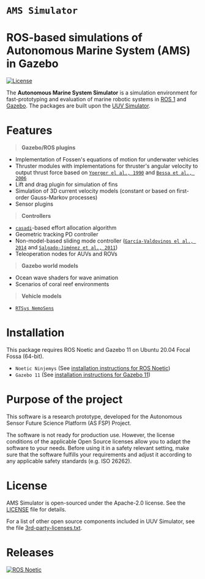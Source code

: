 # `AMS Simulator`
# ROS-based simulations of Autonomous Marine System (AMS) in Gazebo

[![License](https://img.shields.io/badge/license-Apache%202-blue.svg)](https://github.com/xanxustyle/ams_simulator/blob/main/LICENSE)

The **Autonomous Marine System Simulator** is a simulation environment for fast-prototyping and evaluation of marine robotic systems in [ROS 1](http://wiki.ros.org/) and [Gazebo](http://gazebosim.org/). The packages are built upon the [UUV Simulator](https://github.com/uuvsimulator/uuv_simulator).

# Features

> **Gazebo/ROS plugins**
  
- Implementation of Fossen's equations of motion for underwater vehicles
- Thruster modules with implementations for thruster's angular velocity to output thrust force based on [`Yoerger el al., 1990`](http://dx.doi.org/10.1109/48.107145) and [`Bessa et al., 2006`](http://www.abcm.org.br/symposium-series/SSM_Vol2/Section_IX_Submarine_Robotics/SSM2_IX_01.pdf)
- Lift and drag plugin for simulation of fins
- Simulation of 3D current velocity models (constant or based on first-order Gauss-Markov processes)
- Sensor plugins

> **Controllers**

- [`casadi`](https://web.casadi.org/)-based effort allocation algorithm 
- Geometric tracking PD controller
- Non-model-based sliding mode controller ([`García-Valdovinos el al., 2014`](https://journals.sagepub.com/doi/full/10.5772/56810) and [`Salgado-Jiménez et al., 2011`](http://cdn.intechopen.com/pdfs/15221.pdf))
- Teleoperation nodes for AUVs and ROVs

> **Gazebo world models**

- Ocean wave shaders for wave animation
- Scenarios of coral reef environments

> **Vehicle models**

- [`RTSys NemoSens`](https://rtsys.eu/nemosens-micro-auv)
  
# Installation

This package requires ROS Noetic and Gazebo 11 on Ubuntu 20.04 Focal Fossa (64-bit).

- `Noetic Ninjemys` (See [installation instructions for ROS Noetic](https://wiki.ros.org/noetic/Installation/Ubuntu))
- `Gazebo 11` (See [installation instructions for Gazebo 11](https://classic.gazebosim.org/tutorials?cat=install&tut=install_ubuntu&ver=11.0))

# Purpose of the project

This software is a research prototype, developed for the Autonomous Sensor Future Science Platform (AS FSP) Project.

The software is not ready for production use. However, the license conditions of the applicable Open Source licenses allow you to adapt the software to your needs.
Before using it in a safety relevant setting, make sure that the software fulfills your requirements and adjust it according to any applicable safety standards (e.g. ISO 26262).

# License

AMS Simulator is open-sourced under the Apache-2.0 license. See the
[LICENSE](https://github.com/xanxustyle/ams_simulator/blob/main/LICENSE) file for details.

For a list of other open source components included in UUV Simulator, see the
file [3rd-party-licenses.txt](https://github.com/uuvsimulator/uuv_simulator/blob/master/3rd-party-licenses.txt).

# Releases

[![ROS Noetic](https://img.shields.io/badge/ROS%20Distro-noetic-brightgreen.svg)](http://repositories.ros.org/status_page/ros_melodic_default.html?q=uuv_simulator)
